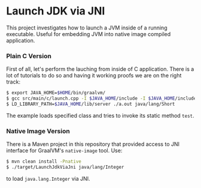 # Launch JDK via JNI

This project investigates how to launch a JVM inside of a running executable. Useful for
embedding JVM into native image compiled application.

### Plain C Version

First of all, let's perform the lauching from inside of C application. There is a lot of
tutorials to do so and having it working proofs we are on the right track:
```bash
$ export JAVA_HOME=$HOME/bin/graalvm/
$ gcc src/main/c/launch.cpp -I $JAVA_HOME/include -I $JAVA_HOME/include/linux -L $JAVA_HOME/lib/server/ -l jvm
$ LD_LIBRARY_PATH=$JAVA_HOME/lib/server ./a.out java/lang/Short
```
The example loads specified class and tries to invoke its static method `test`.

### Native Image Version

There is a Maven project in this repository that provided access to JNI interface
for GraalVM's `native-image` tool. Use:
```bash
$ mvn clean install -Pnative
$ ./target/LaunchJdkViaJni java/lang/Integer
```
to load `java.lang.Integer` via JNI.
